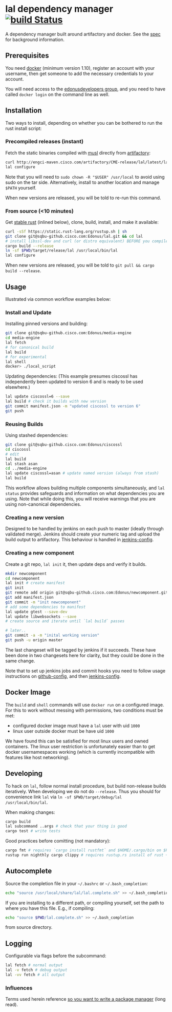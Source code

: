 # lal dependency manager [![build Status](https://engci-jenkins-gpk.cisco.com/jenkins/buildStatus/icon?job=team_CME/lal)](https://engci-jenkins-gpk.cisco.com/jenkins/job/team_CME/job/lal/)

A dependency manager built around artifactory and docker. See the [spec](./SPEC.md) for background information.

## Prerequisites
You need [docker](https://docs.docker.com/linux/step_one/) (minimum version 1.10), register an account with your username, then get someone to add the necessary credentials to your account.

You will need access to the [edonusdevelopers group](https://hub.docker.com/r/edonusdevelopers/), and you need to have called `docker login` on the command line as well.

## Installation
Two ways to install, depending on whether you can be bothered to run the rust install script:

### Precompiled releases (instant)
Fetch the static binaries compiled with [musl](http://www.musl-libc.org/) directly from [artifactory](https://engci-maven-master.cisco.com/artifactory/CME-release/lal/):

```sh
curl http://engci-maven.cisco.com/artifactory/CME-release/lal/latest/lal.tar | tar xz -C /usr/local
lal configure
```

Note that you will need to `sudo chown -R "$USER" /usr/local` to avoid using sudo on the tar side. Alternatively, install to another location and manage `$PATH` yourself.

When new versions are released, you will be told to re-run this command.

### From source (<10 minutes)
Get [stable rust](https://www.rust-lang.org/downloads.html) (inlined below), clone, build, install, and make it available:

```sh
curl -sSf https://static.rust-lang.org/rustup.sh | sh
git clone git@sqbu-github.cisco.com:Edonus/lal.git && cd lal
# install libssl-dev and curl (or distro equivalent) BEFORE you compile
cargo build --release
ln -sf $PWD/target/release/lal /usr/local/bin/lal
lal configure
```

When new versions are released, you will be told to `git pull && cargo build --release`.

## Usage
Illustrated via common workflow examples below:

### Install and Update
Installing pinned versions and building:

```sh
git clone git@sqbu-github.cisco.com:Edonus/media-engine
cd media-engine
lal fetch
# for canonical build
lal build
# for experimental
lal shell
docker> ./local_script
```

Updating dependencies:
(This example presumes ciscossl has independently been updated to version 6 and is ready to be used elsewhere.)

```sh
lal update ciscossl=6 --save
lal build # check it builds with new version
git commit manifest.json -m "updated ciscossl to version 6"
git push
```

### Reusing Builds
Using stashed dependencies:

```sh
git clone git@sqbu-github.cisco.com:Edonus/ciscossl
cd ciscossl
# edit
lal build
lal stash asan
cd ../media-engine
lal update ciscossl=asan # update named version (always from stash)
lal build
```

This workflow allows building multiple components simultaneously, and `lal status` provides safeguards and information on what dependencies you are using. Note that while doing this, you will receive warnings that you are using non-canonical dependencies.

### Creating a new version
Designed to be handled by jenkins on each push to master (ideally through validated merge). Jenkins should create your numeric tag and upload the build output to artifactory. This behaviour is handled in [jenkins-config](https://sqbu-github.cisco.com/Edonus/jenkins-config).

### Creating a new component
Create a git repo, `lal init` it, then update deps and verify it builds.

```sh
mkdir newcomponent
cd newcomponent
lal init # create manifest
git init
git remote add origin git@sqbu-github.cisco.com:Edonus/newcomponent.git
git add manifest.json
git commit -m "init newcomponent"
# add some dependencies to manifest
lal update gtest --save-dev
lal update libwebsockets --save
# create source and iterate until `lal build` passes

# later..
git commit -a -m "inital working version"
git push -u origin master
```

The last changeset will be tagged by jenkins if it succeeds. These have been done in two changesets here for clarity, but they could be done  in the same change.

Note that to set up jenkins jobs and commit hooks you need to follow usage instructions on [github-config](https://sqbu-github.cisco.com/Edonus/github-config#usage), and then [jenkins-config](https://sqbu-github.cisco.com/Edonus/jenkins-config#usage).

## Docker Image
The `build` and `shell` commands will use `docker run` on a configured image. For this to work without messing with permissions, two conditions must be met:

- configured docker image must have a `lal` user with uid `1000`
- linux user outside docker must be have uid `1000`

We have found this can be satisfied for most linux users and owned containers. The linux user restriction is unfortunately easier than to get docker usernamespaces working (which is currently incompatible with features like host networking).

## Developing
To hack on `lal`, follow normal install procedure, but build non-release builds iteratively.
When developing we do not do `--release`. Thus you should for convenience link `lal` via `ln -sf $PWD/target/debug/lal /usr/local/bin/lal`.

When making changes:

```sh
cargo build
lal subcommand ..args # check that your thing is good
cargo test # write tests
```

Good practices before comitting (not mandatory):

```sh
cargo fmt # requires `cargo install rustfmt` and $HOME/.cargo/bin on $PATH
rustup run nighthly cargo clippy # requires rustup.rs install of rust + nightly install of clippy
```

## Autocomplete
Source the completion file in your `~/.bashrc` or `~/.bash_completion`:

```sh
echo "source /usr/local/share/lal/lal.complete.sh" >> ~/.bash_completion
```

If you are installing to a different path, or compiling yourself, set the path to where you have this file. E.g., if compiling:

```sh
echo "source $PWD/lal.complete.sh" >> ~/.bash_completion
```

from source directory.

## Logging
Configurable via flags before the subcommand:

```sh
lal fetch # normal output
lal -v fetch # debug output
lal -vv fetch # all output
```

### Influences
Terms used herein reference [so you want to write a package manager](https://medium.com/@sdboyer/so-you-want-to-write-a-package-manager-4ae9c17d9527#.rlvjqxc4r) (long read).
